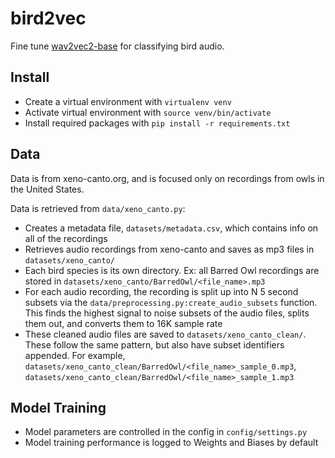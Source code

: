 # bird2vec
Fine tune [wav2vec2-base](https://huggingface.co/facebook/wav2vec2-base) for classifying bird audio.

## Install
* Create a virtual environment with `virtualenv venv`
* Activate virtual environment with `source venv/bin/activate`
* Install required packages with `pip install -r requirements.txt`

## Data
Data is from xeno-canto.org, and is focused only on recordings from owls in the United States.

Data is retrieved from `data/xeno_canto.py`:
* Creates a metadata file, `datasets/metadata.csv`, which contains info on all of the recordings
* Retrieves audio recordings from xeno-canto and saves as mp3 files in `datasets/xeno_canto/`
* Each bird species is its own directory. Ex: all Barred Owl recordings are stored in `datasets/xeno_canto/BarredOwl/<file_name>.mp3`
* For each audio recording, the recording is split up into N 5 second subsets via the `data/preprocessing.py:create_audio_subsets` function. This finds the highest signal to noise subsets of the audio files, splits them out, and converts them to 16K sample rate
* These cleaned audio files are saved to `datasets/xeno_canto_clean/`. These follow the same pattern, but also have subset identifiers appended. For example, `datasets/xeno_canto_clean/BarredOwl/<file_name>_sample_0.mp3`, `datasets/xeno_canto_clean/BarredOwl/<file_name>_sample_1.mp3`

## Model Training
* Model parameters are controlled in the config in `config/settings.py`
* Model training performance is logged to Weights and Biases by default